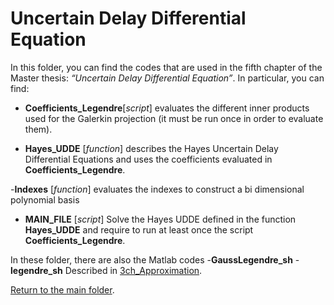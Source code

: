 # Uncertain Delay Differential Equation

In this folder, you can find the codes that are used in the fifth chapter of the Master thesis: 
*“Uncertain Delay Differential Equation”*.
In particular, you can find:

 - **Coefficients\_Legendre**[*script*] evaluates the different inner products used for the Galerkin projection (it must be run once in order to evaluate them).

- **Hayes\_UDDE** [*function*] describes the Hayes Uncertain Delay Differential Equations and uses the coefficients evaluated in **Coefficients\_Legendre**.

-**Indexes** [*function*] evaluates the indexes to construct a bi dimensional polynomial basis

- **MAIN\_FILE** [*script*] Solve the Hayes UDDE defined in the function **Hayes\_UDDE** and require to run at least once the script **Coefficients\_Legendre**.

In these folder, there are also the Matlab codes
-**GaussLegendre_sh**
-**legendre_sh**
Described in [3ch_Approximation](https://github.com/lucafe/PCE4UDDE_matlab_codes/3ch_Approximation).


[Return to the main folder](https://github.com/lucafe/PCE4UDDE_matlab_codes).